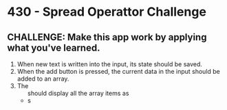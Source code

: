 # 430 - Spread Operattor Challenge

## CHALLENGE: Make this app work by applying what you've learned.

1. When new text is written into the input, its state should be saved.
2. When the add button is pressed, the current data in the input should be added to an array.
3. The <ul> should display all the array items as <li>s
